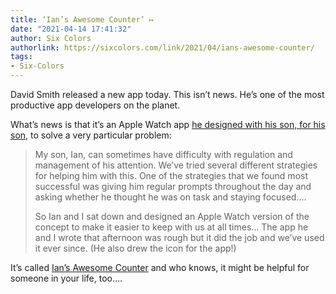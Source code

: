 ```yaml
---
title: ‘Ian’s Awesome Counter’ ↦
date: "2021-04-14 17:41:32"
author: Six Colors
authorlink: https://sixcolors.com/link/2021/04/ians-awesome-counter/
tags:
- Six-Colors
---
```

<p>David Smith released a new app today. This isn’t news. He’s one of the most productive app developers on the planet.</p>
<p>What’s news is that it’s an Apple Watch app <a href="https://www.david-smith.org/blog/2021/04/14/ians-awesome-counter/">he designed with his son, for his son</a>, to solve a very particular problem:</p>
<blockquote><p>
  My son, Ian, can sometimes have difficulty with regulation and management of his attention. We’ve tried several different strategies for helping him with this. One of the strategies that we found most successful was giving him regular prompts throughout the day and asking whether he thought he was on task and staying focused….</p>
<p>  So Ian and I sat down and designed an Apple Watch version of the concept to make it easier to keep with us at all times… The app he and I wrote that afternoon was rough but it did the job and we’ve used it ever since. (He also drew the icon for the app!)
</p></blockquote>
<p>It’s called <a href="https://apps.apple.com/us/app/ians-awesome-counter/id1562654021">Ian’s Awesome Counter</a> and who knows, it might be helpful for someone in your life, too.&#8230;</p>